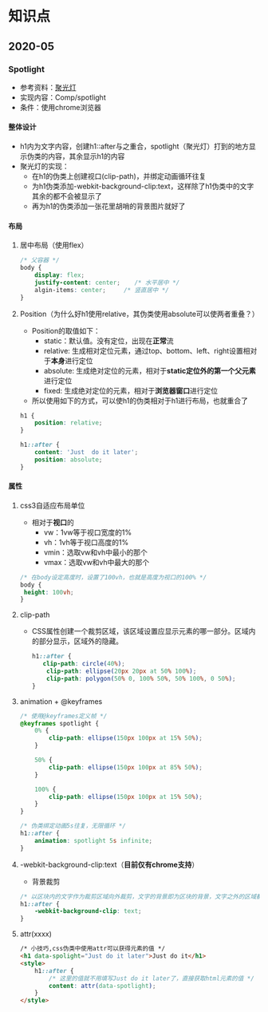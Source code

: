 # 知识点

## 2020-05

### Spotlight
- 参考资料：[聚光灯](https://www.bilibili.com/video/BV16E411N7Ru "spotlight")
 - 实现内容：Comp/spotlight
 - 条件：使用chrome浏览器

#### 整体设计

- h1内为文字内容，创建h1::after与之重合，spotlight（聚光灯）打到的地方显示伪类的内容，其余显示h1的内容
- 聚光灯的实现：
  - 在h1的伪类上创建视口(clip-path)，并绑定动画循环往复
  - 为h1伪类添加-webkit-background-clip:text，这样除了h1伪类中的文字其余的都不会被显示了
  - 再为h1的伪类添加一张花里胡哨的背景图片就好了

#### 布局

1. 居中布局（使用flex）

   ```css
   /* 父容器 */
   body {
       display: flex;
       justify-content: center;    /* 水平居中 */
       algin-items: center;		/* 竖直居中 */    
   }
   ```

2. Position（为什么好h1使用relative，其伪类使用absolute可以使两者重叠？）
   
   - Position的取值如下：
     - static：默认值。没有定位，出现在**正常**流
     - relative: 生成相对定位元素，通过top、bottom、left、right设置相对于**本身**进行定位
     - absolute: 生成绝对定位的元素，相对于**static定位外的第一个父元素**进行定位
     - fixed: 生成绝对定位的元素，相对于**浏览器窗口**进行定位
   - 所以使用如下的方式，可以使h1的伪类相对于h1进行布局，也就重合了
   
   ```css
   h1 {
       position: relative;
   }
   
   h1::after {
       content: 'Just  do it later';
       position: absolute;
   }
   ```
   



#### 属性

1. css3自适应布局单位

   - 相对于**视口**的
     - vw：1vw等于视口宽度的1%
     - vh：1vh等于视口高度的1%
     - vmin：选取vw和vh中最小的那个
     - vmax：选取vw和vh中最大的那个

   ```css
   /* 在body设定高度时，设置了100vh，也就是高度为视口的100% */
   body {
   	height: 100vh;
   }
   ```

2. clip-path
   
   - CSS属性创建一个裁剪区域，该区域设置应显示元素的哪一部分。区域内的部分显示，区域外的隐藏。
   
     ```css
     h1::after {
     	clip-path: circle(40%);
         clip-path: ellipse(20px 20px at 50% 100%);
         clip-path: polygon(50% 0, 100% 50%, 50% 100%, 0 50%);    
     }
     
     ```

3. animation + @keyframes

   ```css
   /* 使用@keyframes定义帧 */
   @keyframes spotlight {
       0% {
           clip-path: ellipse(150px 100px at 15% 50%);
       }
   
       50% {
           clip-path: ellipse(150px 100px at 85% 50%);
       }
   
       100% {
           clip-path: ellipse(150px 100px at 15% 50%);
       }
   }
   ```

   ```css
   /* 伪类绑定动画5s往复，无限循环 */
   h1::after {
       animation: spotlight 5s infinite;
   }
   ```

4. -webkit-background-clip:text（**目前仅有chrome支持**）

   - 背景裁剪

   ```css
   /* 以区块内的文字作为裁剪区域向外裁剪，文字的背景即为区块的背景，文字之外的区域都将被裁剪掉 */
   h1::after {
       -webkit-background-clip: text;
   }
   ```

5. attr(xxxx)

   ```html
   /* 小技巧,css伪类中使用attr可以获得元素的值 */
   <h1 data-spolight="Just do it later">Just do it</h1>
   <style>
       h1::after {
           /* 这里的值就不用填写Just do it later了，直接获取html元素的值 */
           content: attr(data-spotlight);
       }
   </style>
   ```

   

   